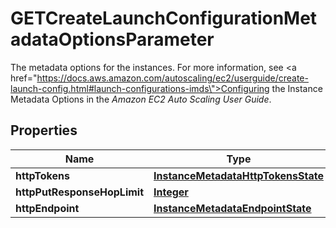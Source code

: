 

# GETCreateLaunchConfigurationMetadataOptionsParameter

The metadata options for the instances. For more information, see <a href=\"https://docs.aws.amazon.com/autoscaling/ec2/userguide/create-launch-config.html#launch-configurations-imds\">Configuring the Instance Metadata Options</a> in the <i>Amazon EC2 Auto Scaling User Guide</i>.

## Properties

| Name | Type | Description | Notes |
|------------ | ------------- | ------------- | -------------|
|**httpTokens** | [**InstanceMetadataHttpTokensState**](InstanceMetadataHttpTokensState.md) |  |  [optional] |
|**httpPutResponseHopLimit** | [**Integer**](Integer.md) |  |  [optional] |
|**httpEndpoint** | [**InstanceMetadataEndpointState**](InstanceMetadataEndpointState.md) |  |  [optional] |



